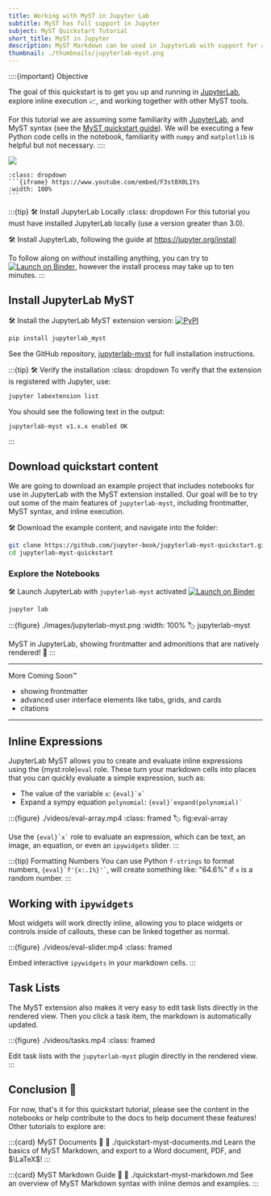 ```yaml
---
title: Working with MyST in Jupyter Lab
subtitle: MyST has full support in Jupyter
subject: MyST Quickstart Tutorial
short_title: MyST in Jupyter
description: MyST Markdown can be used in JupyterLab with support for all MyST syntax as well as inline execution.
thumbnail: ./thumbnails/jupyterlab-myst.png
---
```


::::{important} Objective

The goal of this quickstart is to get you up and running in [JupyterLab](https://jupyter.org), explore inline execution 📈, and working together with other MyST tools.

For this tutorial we are assuming some familiarity with [JupyterLab](https://jupyter.org), and MyST syntax (see the [MyST quickstart guide](./quickstart-myst-markdown.md)). We will be executing a few Python code cells in the notebook, familiarity with `numpy` and `matplotlib` is helpful but not necessary.
::::

![](#lookout-for-tutorial-actions)

````{note} See the video tutorial 📺
:class: dropdown
```{iframe} https://www.youtube.com/embed/F3st8X0L1Ys
:width: 100%
```
````

:::{tip} 🛠 Install JupyterLab Locally
:class: dropdown
For this tutorial you must have installed JupyterLab locally (use a version greater than 3.0).

🛠 Install JupyterLab, following the guide at <https://jupyter.org/install>

To follow along on _without_ installing anything, you can try to [![Launch on Binder][binder-badge]][binder-link], however the install process may take up to ten minutes.
:::

## Install JupyterLab MyST

🛠 Install the JupyterLab MyST extension version: [![PyPI](https://img.shields.io/pypi/v/jupyterlab-myst.svg)](https://pypi.org/project/jupyterlab-myst)

```bash
pip install jupyterlab_myst
```

See the GitHub repository, [jupyterlab-myst](https://github.com/jupyter-book/jupyterlab-myst) for full installation instructions.

:::{tip} 🛠 Verify the installation
:class: dropdown
To verify that the extension is registered with Jupyter, use:

```bash
jupyter labextension list
```

You should see the following text in the output:

```text
jupyterlab-myst v1.x.x enabled OK
```

:::

## Download quickstart content

We are going to download an example project that includes notebooks for use in JupyterLab with the MyST extension installed.
Our goal will be to try out some of the main features of `jupyterlab-myst`, including frontmatter, MyST syntax, and inline execution.

🛠 Download the example content, and navigate into the folder:

```bash
git clone https://github.com/jupyter-book/jupyterlab-myst-quickstart.git
cd jupyterlab-myst-quickstart
```

### Explore the Notebooks

🛠 Launch JupyterLab with `jupyterlab-myst` activated [![Launch on Binder][binder-badge]][binder-link]

```bash
jupyter lab
```

:::{figure} ./images/jupyterlab-myst.png
:width: 100%
:label: jupyterlab-myst

MyST in JupyterLab, showing frontmatter and admonitions that are natively rendered! 🎉
:::

---

More Coming Soon™

- showing frontmatter
- advanced user interface elements like tabs, grids, and cards
- citations

---

## Inline Expressions

JupyterLab MyST allows you to create and evaluate inline expressions using the {myst:role}`eval` role.
These turn your markdown cells into places that you can quickly evaluate a simple expression, such as:

- The value of the variable `x`: `` {eval}`x` ``
- Expand a sympy equation `polynomial`: `` {eval}`expand(polynomial)` ``

:::{figure} ./videos/eval-array.mp4
:class: framed
:label: fig:eval-array

Use the `` {eval}`x` `` role to evaluate an expression, which can be text, an image, an equation, or even an `ipywidgets` slider.
:::

:::{tip} Formatting Numbers
You can use Python `f-strings` to format numbers, `` {eval}`f'{x:.1%}'` ``, will create something like: "64.6%" if `x` is a random number.
:::

## Working with `ipywidgets`

Most widgets will work directly inline, allowing you to place widgets or controls inside of callouts, these can be linked together as normal.

:::{figure} ./videos/eval-slider.mp4
:class: framed

Embed interactive `ipywidgets` in your markdown cells.
:::

## Task Lists

The MyST extension also makes it very easy to edit task lists directly in the rendered view. Then you click a task item, the markdown is automatically updated.

:::{figure} ./videos/tasks.mp4
:class: framed

Edit task lists with the `jupyterlab-myst` plugin directly in the rendered view.
:::

## Conclusion 🥳

For now, that's it for this quickstart tutorial, please see the content in the notebooks or help contribute to the docs to help document these features! Other tutorials to explore are:

:::{card} MyST Documents 📑
:link: ./quickstart-myst-documents.md
Learn the basics of MyST Markdown, and export to a Word document, PDF, and $\LaTeX$!
:::

:::{card} MyST Markdown Guide 📖
:link: ./quickstart-myst-markdown.md
See an overview of MyST Markdown syntax with inline demos and examples.
:::

[binder-badge]: https://mybinder.org/badge_logo.svg
[binder-link]: https://mybinder.org/v2/gh/executablebooks/jupyterlab-myst-quickstart/main?urlpath=lab
